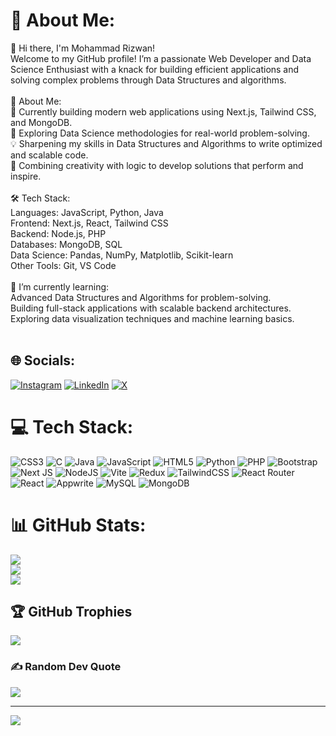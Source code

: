 # 💫 About Me:
👋 Hi there, I'm Mohammad Rizwan!<br>Welcome to my GitHub profile! I’m a passionate Web Developer and Data Science Enthusiast with a knack for building efficient applications and solving complex problems through Data Structures and algorithms.<br><br>🚀 About Me:<br>🔭 Currently building modern web applications using Next.js, Tailwind CSS, and MongoDB.<br>🧠 Exploring Data Science methodologies for real-world problem-solving.<br>💡 Sharpening my skills in Data Structures and Algorithms to write optimized and scalable code.<br>🎯 Combining creativity with logic to develop solutions that perform and inspire.<br><br>🛠️ Tech Stack:<br>Languages: JavaScript, Python, Java<br>Frontend: Next.js, React, Tailwind CSS<br>Backend: Node.js, PHP<br>Databases: MongoDB, SQL<br>Data Science: Pandas, NumPy, Matplotlib, Scikit-learn<br>Other Tools: Git, VS Code<br><br>🌱 I’m currently learning:<br>Advanced Data Structures and Algorithms for problem-solving.<br>Building full-stack applications with scalable backend architectures.<br>Exploring data visualization techniques and machine learning basics.<br><br>


## 🌐 Socials:
[![Instagram](https://img.shields.io/badge/Instagram-%23E4405F.svg?logo=Instagram&logoColor=white)](https://instagram.com/mohd__rizwan02) [![LinkedIn](https://img.shields.io/badge/LinkedIn-%230077B5.svg?logo=linkedin&logoColor=white)](https://linkedin.com/in/mohammadrizwan9515) [![X](https://img.shields.io/badge/X-black.svg?logo=X&logoColor=white)](https://x.com/mohd__rizwan02) 

# 💻 Tech Stack:
![CSS3](https://img.shields.io/badge/css3-%231572B6.svg?style=for-the-badge&logo=css3&logoColor=white) ![C](https://img.shields.io/badge/c-%2300599C.svg?style=for-the-badge&logo=c&logoColor=white) ![Java](https://img.shields.io/badge/java-%23ED8B00.svg?style=for-the-badge&logo=openjdk&logoColor=white) ![JavaScript](https://img.shields.io/badge/javascript-%23323330.svg?style=for-the-badge&logo=javascript&logoColor=%23F7DF1E) ![HTML5](https://img.shields.io/badge/html5-%23E34F26.svg?style=for-the-badge&logo=html5&logoColor=white) ![Python](https://img.shields.io/badge/python-3670A0?style=for-the-badge&logo=python&logoColor=ffdd54) ![PHP](https://img.shields.io/badge/php-%23777BB4.svg?style=for-the-badge&logo=php&logoColor=white) ![Bootstrap](https://img.shields.io/badge/bootstrap-%238511FA.svg?style=for-the-badge&logo=bootstrap&logoColor=white) ![Next JS](https://img.shields.io/badge/Next-black?style=for-the-badge&logo=next.js&logoColor=white) ![NodeJS](https://img.shields.io/badge/node.js-6DA55F?style=for-the-badge&logo=node.js&logoColor=white) ![Vite](https://img.shields.io/badge/vite-%23646CFF.svg?style=for-the-badge&logo=vite&logoColor=white) ![Redux](https://img.shields.io/badge/redux-%23593d88.svg?style=for-the-badge&logo=redux&logoColor=white) ![TailwindCSS](https://img.shields.io/badge/tailwindcss-%2338B2AC.svg?style=for-the-badge&logo=tailwind-css&logoColor=white) ![React Router](https://img.shields.io/badge/React_Router-CA4245?style=for-the-badge&logo=react-router&logoColor=white) ![React](https://img.shields.io/badge/react-%2320232a.svg?style=for-the-badge&logo=react&logoColor=%2361DAFB) ![Appwrite](https://img.shields.io/badge/Appwrite-%23FD366E.svg?style=for-the-badge&logo=appwrite&logoColor=white) ![MySQL](https://img.shields.io/badge/mysql-4479A1.svg?style=for-the-badge&logo=mysql&logoColor=white) ![MongoDB](https://img.shields.io/badge/MongoDB-%234ea94b.svg?style=for-the-badge&logo=mongodb&logoColor=white)
# 📊 GitHub Stats:
![](https://github-readme-stats.vercel.app/api?username=mohdrizwan02&theme=dark&hide_border=false&include_all_commits=true&count_private=true)<br/>
![](https://github-readme-streak-stats.herokuapp.com/?user=mohdrizwan02&theme=dark&hide_border=false)<br/>
![](https://github-readme-stats.vercel.app/api/top-langs/?username=mohdrizwan02&theme=dark&hide_border=false&include_all_commits=true&count_private=true&layout=compact)

## 🏆 GitHub Trophies
![](https://github-profile-trophy.vercel.app/?username=mohdrizwan02&theme=dark&no-frame=false&no-bg=true&margin-w=4)

### ✍️ Random Dev Quote
![](https://quotes-github-readme.vercel.app/api?type=vetical&theme=dark)

---
[![](https://visitcount.itsvg.in/api?id=mohdrizwan02&icon=0&color=0)](https://visitcount.itsvg.in)

<!-- Proudly created with GPRM ( https://gprm.itsvg.in ) -->
